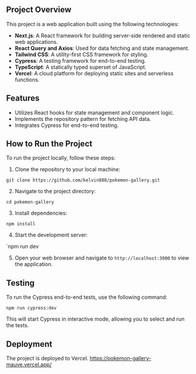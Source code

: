 ## Project Overview

This project is a web application built using the following technologies:

- **Next.js**: A React framework for building server-side rendered and static web applications.
- **React Query and Axios**: Used for data fetching and state management.
- **Tailwind CSS**: A utility-first CSS framework for styling.
- **Cypress**: A testing framework for end-to-end testing.
- **TypeScript**: A statically typed superset of JavaScript.
- **Vercel**: A cloud platform for deploying static sites and serverless functions.

## Features

- Utilizes React hooks for state management and component logic.
- Implements the repository pattern for fetching API data.
- Integrates Cypress for end-to-end testing.

## How to Run the Project

To run the project locally, follow these steps:

1. Clone the repository to your local machine:

`git clone https://github.com/kelvin888/pokemon-gallery.git`

2. Navigate to the project directory:

`cd pokemon-gallery`

3. Install dependencies:

`npm install`

4. Start the development server:

`npm run dev

5. Open your web browser and navigate to `http://localhost:3000` to view the application.

## Testing

To run the Cypress end-to-end tests, use the following command:

`npm run cypress:dev`

This will start Cypress in interactive mode, allowing you to select and run the tests.

## Deployment

The project is deployed to Vercel. 
https://pokemon-gallery-mauve.vercel.app/
